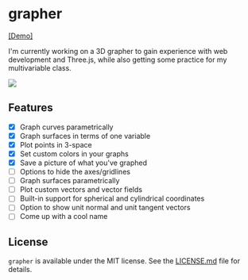# grapher

[[Demo]](https://jackcook.github.io/grapher/)

I'm currently working on a 3D grapher to gain experience with web development and Three.js, while also getting some practice for my multivariable class.

![](https://puu.sh/yyZOS/31bdf86efa.png)

## Features

- [x] Graph curves parametrically
- [x] Graph surfaces in terms of one variable
- [x] Plot points in 3-space
- [x] Set custom colors in your graphs
- [x] Save a picture of what you've graphed
- [ ] Options to hide the axes/gridlines
- [ ] Graph surfaces parametrically
- [ ] Plot custom vectors and vector fields
- [ ] Built-in support for spherical and cylindrical coordinates
- [ ] Option to show unit normal and unit tangent vectors
- [ ] Come up with a cool name

## License

`grapher` is available under the MIT license. See the [LICENSE.md](https://github.com/jackcook/grapher/blob/master/LICENSE.md) file for details.
